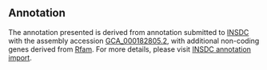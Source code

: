 

Annotation
----------

The annotation presented is derived from annotation submitted to
[INSDC](http://www.insdc.org) with the assembly accession
[GCA\_000182805.2](http://www.ebi.ac.uk/ena/data/view/GCA_000182805.2),
with additional non-coding genes derived from
[Rfam](http://rfam.xfam.org/). For more details, please visit [INSDC
annotation
import](http://ensemblgenomes.org/info/data/insdc_annotation).
